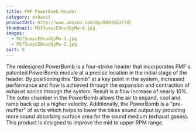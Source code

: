 ```yaml
---
title: FMF PowerBomb Header
category: exhaust
productUrl: http://www.amazon.com/dp/B001GS3F34/
thumbnail: MGf5uxpcE8vudQyMw-0.jpg
images:
  - MGf5uxpcE8vudQyMw-1.jpg
  - MGf5uxpcE8vudQyMw-2.jpg
sort: 9
---
```


The redesigned PowerBomb is a four-stroke header that incorporates FMF's patented PowerBomb module at a precise location in the initial stage of the header. By positioning this "Bomb" at a key point in the system, increased performance and flow is achieved through the expansion and contraction of exhaust sonics through the system. Result is a flow increase of nearly 10%. The outer chamber in the PowerBomb allows the air to expand, cool and ramp back up at a higher velocity. Additionally, the PowerBomb is a "pre-muffler" of sorts which helps to lower the bikes sound output by providing more sound absorbing surface area for the sound medium (exhaust gases). This product is designed to improve the mid to upper RPM range.


